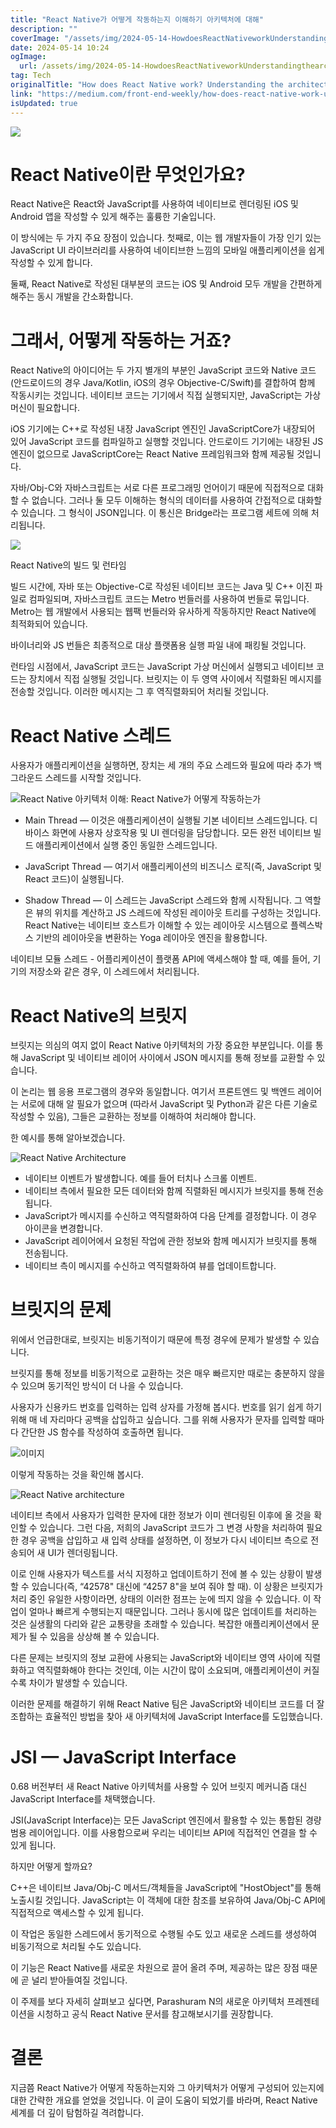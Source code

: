 ```yaml
---
title: "React Native가 어떻게 작동하는지 이해하기 아키텍처에 대해"
description: ""
coverImage: "/assets/img/2024-05-14-HowdoesReactNativeworkUnderstandingthearchitecture_0.png"
date: 2024-05-14 10:24
ogImage: 
  url: /assets/img/2024-05-14-HowdoesReactNativeworkUnderstandingthearchitecture_0.png
tag: Tech
originalTitle: "How does React Native work? Understanding the architecture"
link: "https://medium.com/front-end-weekly/how-does-react-native-work-understanding-the-architecture-d9d714e402e0"
isUpdated: true
---
```





<img src="/assets/img/2024-05-14-ReactNativeArchitecture.png" />

# React Native이란 무엇인가요?

React Native은 React와 JavaScript를 사용하여 네이티브로 렌더링된 iOS 및 Android 앱을 작성할 수 있게 해주는 훌륭한 기술입니다.

이 방식에는 두 가지 주요 장점이 있습니다. 첫째로, 이는 웹 개발자들이 가장 인기 있는 JavaScript UI 라이브러리를 사용하여 네이티브한 느낌의 모바일 애플리케이션을 쉽게 작성할 수 있게 합니다.



둘째, React Native로 작성된 대부분의 코드는 iOS 및 Android 모두 개발을 간편하게 해주는 동시 개발을 간소화합니다.

# 그래서, 어떻게 작동하는 거죠?

React Native의 아이디어는 두 가지 별개의 부분인 JavaScript 코드와 Native 코드(안드로이드의 경우 Java/Kotlin, iOS의 경우 Objective-C/Swift)를 결합하여 함께 작동시키는 것입니다. 네이티브 코드는 기기에서 직접 실행되지만, JavaScript는 가상 머신이 필요합니다.

iOS 기기에는 C++로 작성된 내장 JavaScript 엔진인 JavaScriptCore가 내장되어 있어 JavaScript 코드를 컴파일하고 실행할 것입니다. 안드로이드 기기에는 내장된 JS 엔진이 없으므로 JavaScriptCore는 React Native 프레임워크와 함께 제공될 것입니다.



자바/Obj-C와 자바스크립트는 서로 다른 프로그래밍 언어이기 때문에 직접적으로 대화할 수 없습니다. 그러나 둘 모두 이해하는 형식의 데이터를 사용하여 간접적으로 대화할 수 있습니다. 그 형식이 JSON입니다. 이 통신은 Bridge라는 프로그램 세트에 의해 처리됩니다.

![](/assets/img/2024-05-14-HowdoesReactNativeworkUnderstandingthearchitecture_1.png)

React Native의 빌드 및 런타임

빌드 시간에, 자바 또는 Objective-C로 작성된 네이티브 코드는 Java 및 C++ 이진 파일로 컴파일되며, 자바스크립트 코드는 Metro 번들러를 사용하여 번들로 묶입니다. Metro는 웹 개발에서 사용되는 웹팩 번들러와 유사하게 작동하지만 React Native에 최적화되어 있습니다.



바이너리와 JS 번들은 최종적으로 대상 플랫폼용 실행 파일 내에 패킹될 것입니다.

런타임 시점에서, JavaScript 코드는 JavaScript 가상 머신에서 실행되고 네이티브 코드는 장치에서 직접 실행될 것입니다. 브릿지는 이 두 영역 사이에서 직렬화된 메시지를 전송할 것입니다. 이러한 메시지는 그 후 역직렬화되어 처리될 것입니다.

# React Native 스레드

사용자가 애플리케이션을 실행하면, 장치는 세 개의 주요 스레드와 필요에 따라 추가 백그라운드 스레드를 시작할 것입니다.



![React Native 아키텍처 이해: React Native가 어떻게 작동하는가](/assets/img/2024-05-14-HowdoesReactNativeworkUnderstandingthearchitecture_2.png)

- Main Thread — 이것은 애플리케이션이 실행될 기본 네이티브 스레드입니다. 디바이스 화면에 사용자 상호작용 및 UI 렌더링을 담당합니다. 모든 완전 네이티브 빌드 애플리케이션에서 실행 중인 동일한 스레드입니다.

- JavaScript Thread — 여기서 애플리케이션의 비즈니스 로직(즉, JavaScript 및 React 코드)이 실행됩니다.

- Shadow Thread — 이 스레드는 JavaScript 스레드와 함께 시작됩니다. 그 역할은 뷰의 위치를 계산하고 JS 스레드에 작성된 레이아웃 트리를 구성하는 것입니다. React Native는 네이티브 호스트가 이해할 수 있는 레이아웃 시스템으로 플렉스박스 기반의 레이아웃을 변환하는 Yoga 레이아웃 엔진을 활용합니다.



네이티브 모듈 스레드 - 어플리케이션이 플랫폼 API에 액세스해야 할 때, 예를 들어, 기기의 저장소와 같은 경우, 이 스레드에서 처리됩니다.

# React Native의 브릿지

브릿지는 의심의 여지 없이 React Native 아키텍처의 가장 중요한 부분입니다. 이를 통해 JavaScript 및 네이티브 레이어 사이에서 JSON 메시지를 통해 정보를 교환할 수 있습니다.

이 논리는 웹 응용 프로그램의 경우와 동일합니다. 여기서 프론트엔드 및 백엔드 레이어는 서로에 대해 알 필요가 없으며 (따라서 JavaScript 및 Python과 같은 다른 기술로 작성할 수 있음), 그들은 교환하는 정보를 이해하여 처리해야 합니다.



한 예시를 통해 알아보겠습니다.

![React Native Architecture](/assets/img/2024-05-14-HowdoesReactNativeworkUnderstandingthearchitecture_3.png)

- 네이티브 이벤트가 발생합니다. 예를 들어 터치나 스크롤 이벤트.
- 네이티브 측에서 필요한 모든 데이터와 함께 직렬화된 메시지가 브릿지를 통해 전송됩니다.
- JavaScript가 메시지를 수신하고 역직렬화하여 다음 단계를 결정합니다. 이 경우 아이콘을 변경합니다.
- JavaScript 레이어에서 요청된 작업에 관한 정보와 함께 메시지가 브릿지를 통해 전송됩니다.
- 네이티브 측이 메시지를 수신하고 역직렬화하여 뷰를 업데이트합니다.

# 브릿지의 문제



위에서 언급한대로, 브릿지는 비동기적이기 때문에 특정 경우에 문제가 발생할 수 있습니다.

브릿지를 통해 정보를 비동기적으로 교환하는 것은 매우 빠르지만 때로는 충분하지 않을 수 있으며 동기적인 방식이 더 나을 수 있습니다.

사용자가 신용카드 번호를 입력하는 입력 상자를 가정해 봅시다. 번호를 읽기 쉽게 하기 위해 매 네 자리마다 공백을 삽입하고 싶습니다. 그를 위해 사용자가 문자를 입력할 때마다 간단한 JS 함수를 작성하여 호출하면 됩니다.

![이미지](/assets/img/2024-05-14-HowdoesReactNativeworkUnderstandingthearchitecture_4.png)



이렇게 작동하는 것을 확인해 봅시다.

![React Native architecture](/assets/img/2024-05-14-HowdoesReactNativeworkUnderstandingthearchitecture_5.png)

네이티브 측에서 사용자가 입력한 문자에 대한 정보가 이미 렌더링된 이후에 올 것을 확인할 수 있습니다. 그런 다음, 저희의 JavaScript 코드가 그 변경 사항을 처리하여 필요한 경우 공백을 삽입하고 새 입력 상태를 설정하면, 이 정보가 다시 네이티브 측으로 전송되어 새 UI가 렌더링됩니다.

이로 인해 사용자가 텍스트를 서식 지정하고 업데이트하기 전에 볼 수 있는 상황이 발생할 수 있습니다(즉, “42578" 대신에 “4257 8"을 보여 줘야 할 때). 이 상황은 브릿지가 처리 중인 유일한 사항이라면, 상태의 이러한 점프는 눈에 띄지 않을 수 있습니다. 이 작업이 얼마나 빠르게 수행되는지 때문입니다. 그러나 동시에 많은 업데이트를 처리하는 것은 실생활의 다리와 같은 교통량을 초래할 수 있습니다. 복잡한 애플리케이션에서 문제가 될 수 있음을 상상해 볼 수 있습니다.



다른 문제는 브릿지의 정보 교환에 사용되는 JavaScript와 네이티브 영역 사이에 직렬화하고 역직렬화해야 한다는 것인데, 이는 시간이 많이 소요되며, 애플리케이션이 커질수록 차이가 발생할 수 있습니다.

이러한 문제를 해결하기 위해 React Native 팀은 JavaScript와 네이티브 코드를 더 잘 조합하는 효율적인 방법을 찾아 새 아키텍처에 JavaScript Interface를 도입했습니다.

# JSI — JavaScript Interface

0.68 버전부터 새 React Native 아키텍처를 사용할 수 있어 브릿지 메커니즘 대신 JavaScript Interface를 채택했습니다.



JSI(JavaScript Interface)는 모든 JavaScript 엔진에서 활용할 수 있는 통합된 경량 범용 레이어입니다. 이를 사용함으로써 우리는 네이티브 API에 직접적인 연결을 할 수 있게 됩니다.

하지만 어떻게 할까요?

C++은 네이티브 Java/Obj-C 메서드/객체들을 JavaScript에 "HostObject"를 통해 노출시킬 것입니다. JavaScript는 이 객체에 대한 참조를 보유하여 Java/Obj-C API에 직접적으로 액세스할 수 있게 됩니다.

이 작업은 동일한 스레드에서 동기적으로 수행될 수도 있고 새로운 스레드를 생성하여 비동기적으로 처리될 수도 있습니다.



이 기능은 React Native를 새로운 차원으로 끌어 올려 주며, 제공하는 많은 장점 때문에 곧 널리 받아들여질 것입니다.

이 주제를 보다 자세히 살펴보고 싶다면, Parashuram N의 새로운 아키텍처 프레젠테이션을 시청하고 공식 React Native 문서를 참고해보시기를 권장합니다.

# 결론

지금쯤 React Native가 어떻게 작동하는지와 그 아키텍처가 어떻게 구성되어 있는지에 대한 간략한 개요를 얻었을 것입니다. 이 글이 도움이 되었기를 바라며, React Native 세계를 더 깊이 탐험하길 격려합니다.
